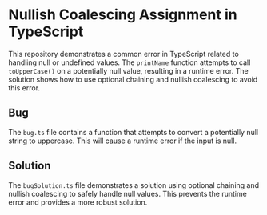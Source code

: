 # Nullish Coalescing Assignment in TypeScript

This repository demonstrates a common error in TypeScript related to handling null or undefined values.  The `printName` function attempts to call `toUpperCase()` on a potentially null value, resulting in a runtime error.  The solution shows how to use optional chaining and nullish coalescing to avoid this error.

## Bug
The `bug.ts` file contains a function that attempts to convert a potentially null string to uppercase. This will cause a runtime error if the input is null.

## Solution
The `bugSolution.ts` file demonstrates a solution using optional chaining and nullish coalescing to safely handle null values. This prevents the runtime error and provides a more robust solution.
